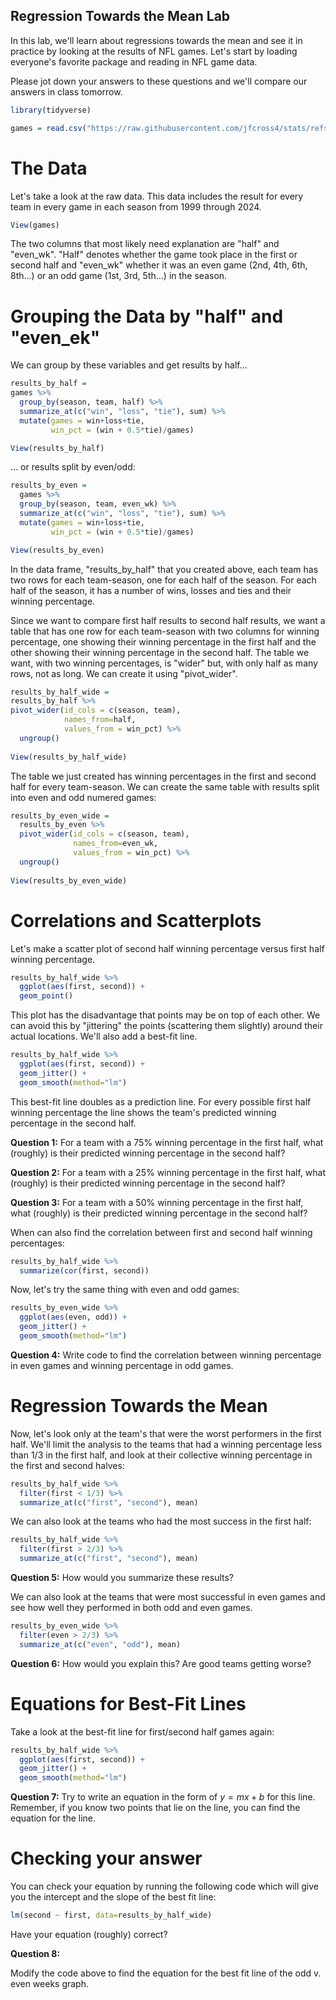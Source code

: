 Regression Towards the Mean Lab
--------------------------------------

In this lab, we'll learn about regressions towards the mean and see it in practice by looking at the results of NFL games.  Let's start by loading everyone's favorite package and reading in NFL game data.

Please jot down your answers to these questions and we'll compare our answers in class tomorrow.

```r
library(tidyverse)

games = read.csv("https://raw.githubusercontent.com/jfcross4/stats/refs/heads/master/nfl_game_results.csv")
```

# The Data

Let's take a look at the raw data.  This data includes the result for every team in every game in each season from 1999 through 2024.

```r
View(games)
```
The two columns that most likely need explanation are "half" and "even_wk".  "Half" denotes whether the game took place in the first or second half and "even_wk" whether it was an even game (2nd, 4th, 6th, 8th...) or an odd game (1st, 3rd, 5th...) in the season.

# Grouping the Data by "half" and "even_ek"

We can group by these variables and get results by half...

```r
results_by_half = 
games %>%
  group_by(season, team, half) %>%
  summarize_at(c("win", "loss", "tie"), sum) %>%
  mutate(games = win+loss+tie, 
         win_pct = (win + 0.5*tie)/games)

View(results_by_half)
```

... or results split by even/odd:

```r
results_by_even = 
  games %>%
  group_by(season, team, even_wk) %>%
  summarize_at(c("win", "loss", "tie"), sum) %>%
  mutate(games = win+loss+tie, 
         win_pct = (win + 0.5*tie)/games)

View(results_by_even)
```

In the data frame, "results_by_half" that you created above, each team has two rows for each team-season, one for each half of the season.  For each half of the season, it has a number of wins, losses and ties and their winning percentage.

Since we want to compare first half results to second half results, we want a table that has one row for each team-season with two columns for winning percentage, one showing their winning percentage in the first half and the other showing their winning percentage in the second half.  The table we want, with two winning percentages, is "wider" but, with only half as many rows, not as long.  We can create it using "pivot_wider".

```r
results_by_half_wide = 
results_by_half %>%
pivot_wider(id_cols = c(season, team),
            names_from=half,
            values_from = win_pct) %>%
  ungroup()
  
View(results_by_half_wide)
```
The table we just created has winning percentages in the first and second half for every team-season.  We can create the same table with results split into even and odd numered games:

```r
results_by_even_wide = 
  results_by_even %>%
  pivot_wider(id_cols = c(season, team),
              names_from=even_wk,
              values_from = win_pct) %>%
  ungroup()
  
View(results_by_even_wide)
```

# Correlations and Scatterplots



Let's make a scatter plot of second half winning percentage versus first half winning percentage.

```r
results_by_half_wide %>%
  ggplot(aes(first, second)) + 
  geom_point()
```

This plot has the disadvantage that points may be on top of each other.  We can avoid this by "jittering" the points (scattering them slightly) around their actual locations.  We'll also add a best-fit line.

```r
results_by_half_wide %>%
  ggplot(aes(first, second)) + 
  geom_jitter() + 
  geom_smooth(method="lm")
```

This best-fit line doubles as a prediction line.  For every possible first half winning percentage the line shows the team's predicted winning percentage in the second half.

**Question 1:**
For a team with a 75% winning percentage in the first half, what (roughly) is their predicted winning percentage in the second half?

**Question 2:**
For a team with a 25% winning percentage in the first half, what (roughly) is their predicted winning percentage in the second half?

**Question 3:**
For a team with a 50% winning percentage in the first half, what (roughly) is their predicted winning percentage in the second half?

When can also find the correlation between first and second half winning percentages:

```r
results_by_half_wide %>%
  summarize(cor(first, second))
```

Now, let's try the same thing with even and odd games:

```r
results_by_even_wide %>%
  ggplot(aes(even, odd)) + 
  geom_jitter() + 
  geom_smooth(method="lm")
```
**Question 4:**
Write code to find the correlation between winning percentage in even games and winning percentage in odd games.

# Regression Towards the Mean

Now, let's look only at the team's that were the worst performers in the first half.  We'll limit the analysis to the teams that had a winning percentage less than 1/3 in the first half, and look at their collective winning percentage in the first and second halves:

```r
results_by_half_wide %>%
  filter(first < 1/3) %>%
  summarize_at(c("first", "second"), mean)
```

We can also look at the teams who had the most success in the first half:

```r
results_by_half_wide %>%
  filter(first > 2/3) %>%
  summarize_at(c("first", "second"), mean)
```

**Question 5:**
How would you summarize these results?

We can also look at the teams that were most successful in even games and see how well they performed in both odd and even games. 

```r
results_by_even_wide %>%
  filter(even > 2/3) %>%
  summarize_at(c("even", "odd"), mean)
```
**Question 6:**
How would you explain this?  Are good teams getting worse?


# Equations for Best-Fit Lines

Take a look at the best-fit line for first/second half games again:

```r
results_by_half_wide %>%
  ggplot(aes(first, second)) + 
  geom_jitter() + 
  geom_smooth(method="lm")
```

**Question 7:**
Try to write an equation in the form of $y = mx + b$ for this line.  Remember, if you know two points that lie on the line, you can find the equation for the line.

# Checking your answer

You can check your equation by running the following code which will give you the intercept and the slope of the best fit line:

```r
lm(second ~ first, data=results_by_half_wide)
```

Have your equation (roughly) correct?

**Question 8:**

Modify the code above to find the equation for the best fit line of the odd v. even weeks graph.